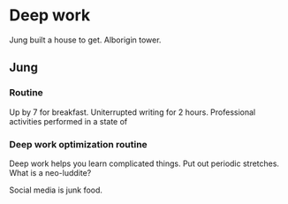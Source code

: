 # Deep work
Jung built a house to get. Alborigin tower.

## Jung 
### Routine
Up by 7 for breakfast.
Uniterrupted writing for 2 hours. 
Professional activities performed in a state of

### Deep work optimization routine

Deep work helps you learn complicated things. Put out periodic stretches. What is a neo-luddite?

Social media is junk food. 